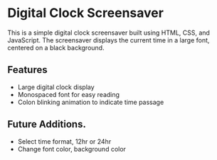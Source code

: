 # Digital Clock Screensaver

This is a simple digital clock screensaver built using HTML, CSS, and JavaScript. The screensaver displays the current time in a large font, centered on a black background. 

## Features
- Large digital clock display
- Monospaced font for easy reading
- Colon blinking animation to indicate time passage 

## Future Additions.
- Select time format, 12hr or 24hr 
- Change font color, background color

